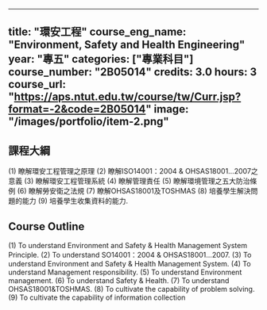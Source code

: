 
---
title: "環安工程"
course_eng_name: "Environment, Safety and Health Engineering"
year: "專五"
categories: ["專業科目"]
course_number: "2B05014"
credits: 3.0
hours: 3
course_url: "https://aps.ntut.edu.tw/course/tw/Curr.jsp?format=-2&code=2B05014"
image: "/images/portfolio/item-2.png"
---

## 課程大綱

(1) 瞭解環安工程管理之原理
(2) 瞭解ISO14001：2004 & OHSAS18001…2007之意義
(3) 瞭解環安工程管理系統
(4) 瞭解管理責任 
(5) 瞭解環境管理之五大防治條例 
(6) 瞭解勞安衛之法規 
(7) 瞭解OHSAS18001及TOSHMAS 
(8) 培養學生解決問題的能力 
(9) 培養學生收集資料的能力.

## Course Outline

(1) To understand Environment and Safety & Health Management System Principle. 
(2) To understand SO14001：2004 & OHSAS18001…2007. 
(3) To understand Environment and Safety & Health Management System. (4) To understand Management responsibility. 
(5) To understand Environment management. 
(6) To understand Safety & Health. 
(7) To understand OHSAS18001&TOSHMAS. 
(8) To cultivate the capability of problem solving. 
(9) To cultivate the capability of information collection
